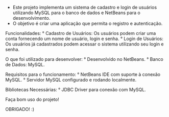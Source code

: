 - Este projeto implementa um sistema de cadastro e login de usuários utilizando MySQL para o banco de dados e NetBeans para o desenvolvimento. 
- O objetivo é criar uma aplicação que permita o registro e autenticação.

Funcionalidades:
° Cadastro de Usuários: Os usuários podem criar uma conta fornecendo um nome de usuário, login e senha.
° Login de Usuários: Os usuários já cadastrados podem acessar o sistema utilizando seu login e senha.

O que foi utilizado para desenvolver:
° Desenvolvido no NetBeans.
° Banco de Dados: MySQL.

Requisitos para o funcionamento:
° NetBeans IDE com suporte à conexão MySQL.
° Servidor MySQL configurado e rodando localmente.

Bibliotecas Necessárias:
° JDBC Driver para conexão com MySQL.

Faça bom uso do projeto!

OBRIGADO! :)
